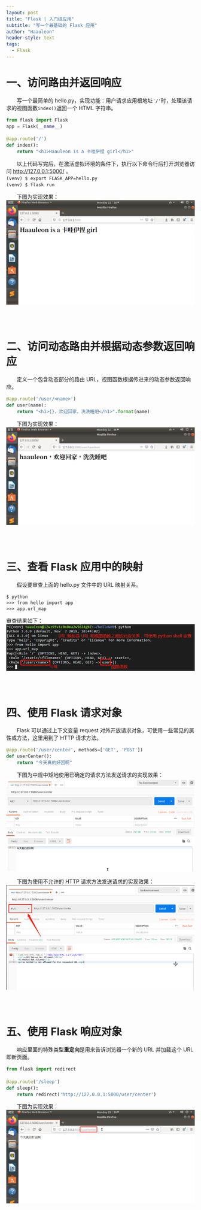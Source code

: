 ```yaml
---
layout: post
title: "Flask | 入门级应用"
subtitle: "写一个最基础的 Flask 应用"
author: "Haauleon"
header-style: text
tags:
  - Flask
---
```



# 一、访问路由并返回响应      
&emsp;&emsp;写一个最简单的 hello.py，实现功能：用户请求应用根地址`'/'`时，处理该请求的视图函数`index()`返回一个 HTML 字符串。    
```python
from flask import Flask
app = Flask(__name__)

@app.route('/')
def index():
    return "<h1>Haauleon is a 卡哇伊捏 girl</h1>"
```        

&emsp;&emsp;以上代码写完后，在激活虚拟环境的条件下，执行以下命令行后打开浏览器访问 http://127.0.0.1:5000/ 。         
`(venv) $ export FLASK_APP=hello.py`      
`(venv) $ flask run`        

&emsp;&emsp;下图为实现效果：     
![](\img\in-post\2020-06-07-flask0001\1.png)   

<br><br>


# 二、访问动态路由并根据动态参数返回响应
&emsp;&emsp;定义一个包含动态部分的路由 URL，视图函数根据传进来的动态参数返回响应。      
```python
@app.route('/user/<name>')
def user(name):
    return "<h1>{}，欢迎回家，洗洗睡吧</h1>".format(name)
```       

&emsp;&emsp;下图为实现效果：        
![](\img\in-post\2020-06-07-flask0001\2.png)   



<br><br>


# 三、查看 Flask 应用中的映射  
&emsp;&emsp;假设要审查上面的 hello.py 文件中的 URL 映射关系。      
```
$ python
>>> from hello import app
>>> app.url_map
```      

审查结果如下：        
![](\img\in-post\2020-06-07-flask0001\3.png) 


<br><br>


# 四、使用 Flask 请求对象  
&emsp;&emsp;Flask 可以通过上下文变量 request 对外开放请求对象，可使用一些常见的属性或方法，这里用到了 HTTP 请求方法。       
```python
@app.route('/user/center', methods=['GET', 'POST'])
def userCenter():
    return "今天真的好困啊"
```       

&emsp;&emsp;下图为中规中矩地使用已确定的请求方法发送请求的实现效果：         
![](\img\in-post\2020-06-07-flask0001\4.png)        

&emsp;&emsp;下图为使用不允许的 HTTP 请求方法发送请求的实现效果：         
![](\img\in-post\2020-06-07-flask0001\5.png) 


<br><br>


# 五、使用 Flask 响应对象
&emsp;&emsp;响应里面的特殊类型**重定向**是用来告诉浏览器一个新的 URL 并加载这个 URL 即新页面。         
```python
from flask import redirect

@app.route('/sleep')
def sleep():
    return redirect('http://127.0.0.1:5000/user/center')
```       

&emsp;&emsp;下图为实现效果：        
![](\img\in-post\2020-06-07-flask0001\6.png)   